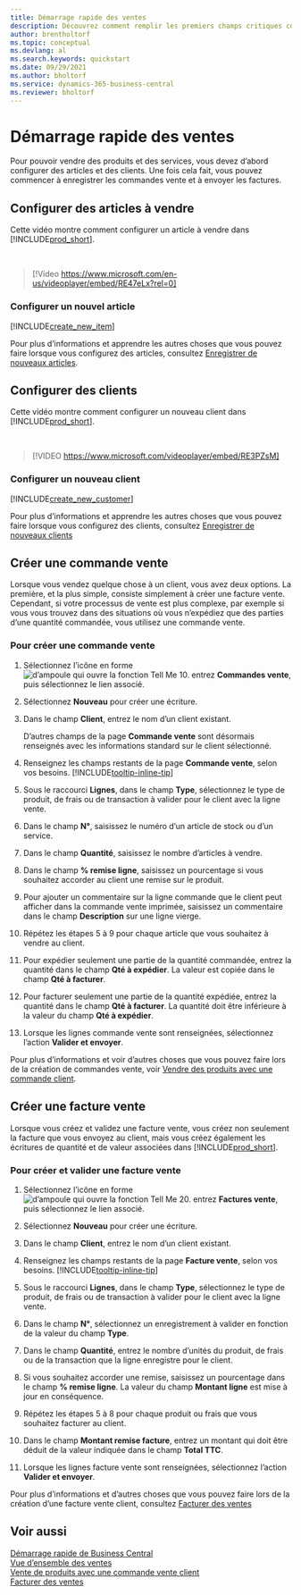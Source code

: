 ```yaml
---
title: Démarrage rapide des ventes
description: Découvrez comment remplir les premiers champs critiques concernant les produits et les clients dans Business Central afin de pouvoir démarrer vos processus de vente.
author: brentholtorf
ms.topic: conceptual
ms.devlang: al
ms.search.keywords: quickstart
ms.date: 09/29/2021
ms.author: bholtorf
ms.service: dynamics-365-business-central
ms.reviewer: bholtorf
---
```


# Démarrage rapide des ventes

Pour pouvoir vendre des produits et des services, vous devez d’abord configurer des articles et des clients. Une fois cela fait, vous pouvez commencer à enregistrer les commandes vente et à envoyer les factures.

## Configurer des articles à vendre

Cette vidéo montre comment configurer un article à vendre dans [!INCLUDE[prod_short](includes/prod_short.md)].

<br>

> [!Video https://www.microsoft.com/en-us/videoplayer/embed/RE47eLx?rel=0]

### Configurer un nouvel article

[!INCLUDE[create_new_item](includes/create_new_item.md)]

Pour plus d’informations et apprendre les autres choses que vous pouvez faire lorsque vous configurez des articles, consultez [Enregistrer de nouveaux articles](inventory-how-register-new-items.md).  

## Configurer des clients

Cette vidéo montre comment configurer un nouveau client dans [!INCLUDE[prod_short](includes/prod_short.md)].  

<br>

> [!VIDEO https://www.microsoft.com/videoplayer/embed/RE3PZsM]

### Configurer un nouveau client

[!INCLUDE[create_new_customer](includes/create_new_customer.md)]

Pour plus d’informations et apprendre les autres choses que vous pouvez faire lorsque vous configurez des clients, consultez [Enregistrer de nouveaux clients](sales-how-register-new-customers.md)

## Créer une commande vente  

Lorsque vous vendez quelque chose à un client, vous avez deux options. La première, et la plus simple, consiste simplement à créer une facture vente. Cependant, si votre processus de vente est plus complexe, par exemple si vous vous trouvez dans des situations où vous n’expédiez que des parties d’une quantité commandée, vous utilisez une commande vente.

### Pour créer une commande vente  

1. Sélectionnez l’icône en forme ![d’ampoule qui ouvre la fonction Tell Me 10.](media/ui-search/search_small.png "Dites-moi ce que vous voulez faire") entrez **Commandes vente**, puis sélectionnez le lien associé.
2. Sélectionnez **Nouveau** pour créer une écriture.
3. Dans le champ **Client**, entrez le nom d’un client existant.

    D’autres champs de la page **Commande vente** sont désormais renseignés avec les informations standard sur le client sélectionné.  

4. Renseignez les champs restants de la page **Commande vente**, selon vos besoins. [!INCLUDE[tooltip-inline-tip](includes/tooltip-inline-tip_md.md)]

5. Sous le raccourci **Lignes**, dans le champ **Type**, sélectionnez le type de produit, de frais ou de transaction à valider pour le client avec la ligne vente.

6. Dans le champ **N°**, saisissez le numéro d’un article de stock ou d’un service.

7. Dans le champ **Quantité**, saisissez le nombre d’articles à vendre.

8. Dans le champ **% remise ligne**, saisissez un pourcentage si vous souhaitez accorder au client une remise sur le produit.

9. Pour ajouter un commentaire sur la ligne commande que le client peut afficher dans la commande vente imprimée, saisissez un commentaire dans le champ **Description** sur une ligne vierge.

10. Répétez les étapes 5 à 9 pour chaque article que vous souhaitez à vendre au client.

11. Pour expédier seulement une partie de la quantité commandée, entrez la quantité dans le champ **Qté à expédier**. La valeur est copiée dans le champ **Qté à facturer**.

12. Pour facturer seulement une partie de la quantité expédiée, entrez la quantité dans le champ **Qté à facturer**. La quantité doit être inférieure à la valeur du champ **Qté à expédier**.

13. Lorsque les lignes commande vente sont renseignées, sélectionnez l’action **Valider et envoyer**.

Pour plus d’informations et voir d’autres choses que vous pouvez faire lors de la création de commandes vente, voir [Vendre des produits avec une commande client](sales-how-sell-products.md).  

## Créer une facture vente

Lorsque vous créez et validez une facture vente, vous créez non seulement la facture que vous envoyez au client, mais vous créez également les écritures de quantité et de valeur associées dans [!INCLUDE[prod_short](includes/prod_short.md)].

### Pour créer et valider une facture vente  

1. Sélectionnez l’icône en forme ![d’ampoule qui ouvre la fonction Tell Me 20.](media/ui-search/search_small.png "Dites-moi ce que vous voulez faire") entrez **Factures vente**, puis sélectionnez le lien associé.  

2. Sélectionnez **Nouveau** pour créer une écriture.

3. Dans le champ **Client**, entrez le nom d’un client existant.

4. Renseignez les champs restants de la page **Facture vente**, selon vos besoins. [!INCLUDE[tooltip-inline-tip](includes/tooltip-inline-tip_md.md)]

5. Sous le raccourci **Lignes**, dans le champ **Type**, sélectionnez le type de produit, de frais ou de transaction à valider pour le client avec la ligne vente.

6. Dans le champ **N°**, sélectionnez un enregistrement à valider en fonction de la valeur du champ **Type**.

7. Dans le champ **Quantité**, entrez le nombre d’unités du produit, de frais ou de la transaction que la ligne enregistre pour le client.  

8. Si vous souhaitez accorder une remise, saisissez un pourcentage dans le champ **% remise ligne**. La valeur du champ **Montant ligne** est mise à jour en conséquence.  

9. Répétez les étapes 5 à 8 pour chaque produit ou frais que vous souhaitez facturer au client.  

10. Dans le champ **Montant remise facture**, entrez un montant qui doit être déduit de la valeur indiquée dans le champ **Total TTC**.

11. Lorsque les lignes facture vente sont renseignées, sélectionnez l’action **Valider et envoyer**.  

Pour plus d’informations et d’autres choses que vous pouvez faire lors de la création d’une facture vente client, consultez [Facturer des ventes](sales-how-invoice-sales.md)

## Voir aussi

[Démarrage rapide de Business Central](quick-start-business-central.md)  
[Vue d’ensemble des ventes](sales-manage-sales.md)  
[Vente de produits avec une commande vente client](sales-how-sell-products.md)  
[Facturer des ventes](sales-how-invoice-sales.md)  
